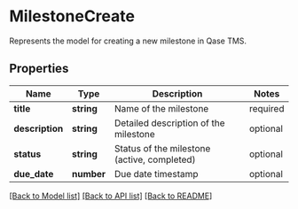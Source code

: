 # MilestoneCreate

Represents the model for creating a new milestone in Qase TMS.

## Properties

Name | Type | Description | Notes
------------ | ------------- | ------------- | -------------
**title** | **string** | Name of the milestone | required
**description** | **string** | Detailed description of the milestone | optional
**status** | **string** | Status of the milestone (active, completed) | optional
**due_date** | **number** | Due date timestamp | optional

[[Back to Model list]](../README.md#documentation-for-models) [[Back to API list]](../README.md#documentation-for-api-endpoints) [[Back to README]](../README.md)
